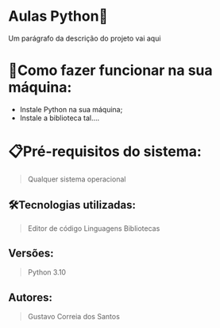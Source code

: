 # Aulas Python🚀

Um parágrafo da descrição do projeto vai aqui

# 🔌Como fazer funcionar na sua máquina:

- Instale Python na sua máquina;
- Instale a biblioteca tal….

# 📋Pré-requisitos do sistema:

> Qualquer sistema operacional

## 🛠️Tecnologias utilizadas:

> Editor de código
Linguagens
Bibliotecas
> 

## Versões:

> Python 3.10

## Autores:

> Gustavo Correia dos Santos
